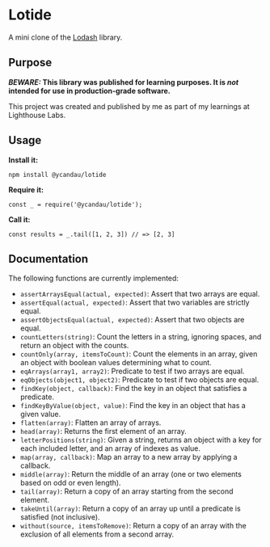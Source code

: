 # Lotide

A mini clone of the [Lodash](https://lodash.com) library.

## Purpose

**_BEWARE:_ This library was published for learning purposes. It is _not_ intended for use in production-grade software.**

This project was created and published by me as part of my learnings at Lighthouse Labs.

## Usage

**Install it:**

`npm install @ycandau/lotide`

**Require it:**

`const _ = require('@ycandau/lotide');`

**Call it:**

`const results = _.tail([1, 2, 3]) // => [2, 3]`

## Documentation

The following functions are currently implemented:

- `assertArraysEqual(actual, expected)`: Assert that two arrays are equal.
- `assertEqual(actual, expected)`: Assert that two variables are strictly equal.
- `assertObjectsEqual(actual, expected)`: Assert that two objects are equal.
- `countLetters(string)`: Count the letters in a string, ignoring spaces, and return an object with the counts.
- `countOnly(array, itemsToCount)`: Count the elements in an array, given an object with boolean values determining what to count.
- `eqArrays(array1, array2)`: Predicate to test if two arrays are equal.
- `eqObjects(object1, object2)`: Predicate to test if two objects are equal.
- `findKey(object, callback)`: Find the key in an object that satisfies a predicate.
- `findKeyByValue(object, value)`: Find the key in an object that has a given value.
- `flatten(array)`: Flatten an array of arrays.
- `head(array)`: Returns the first element of an array.
- `letterPositions(string)`: Given a string, returns an object with a key for each included letter, and an array of indexes as value.
- `map(array, callback)`: Map an array to a new array by applying a callback.
- `middle(array)`: Return the middle of an array (one or two elements based on odd or even length).
- `tail(array)`: Return a copy of an array starting from the second element.
- `takeUntil(array)`: Return a copy of an array up until a predicate is satisfied (not inclusive).
- `without(source, itemsToRemove)`: Return a copy of an array with the exclusion of all elements from a second array.
